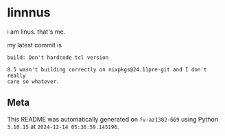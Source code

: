 # linnnus

i am linus. that's me.

my latest commit is

```
build: Don't hardcode tcl version

8.5 wasn't building correctly on nixpkgs@24.11pre-git and I don't really
care so whatever.
```

## Meta

This README was automatically generated on `fv-az1382-669` using Python
`3.10.15` at `2024-12-14 05:36:59.145196`.
